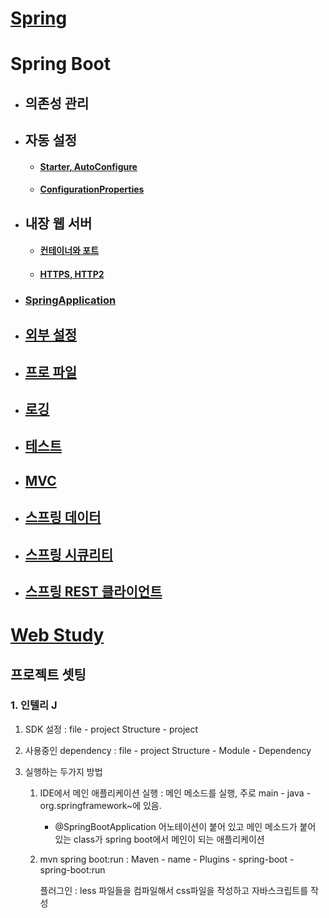 # [Spring](./Spring/Readme.md)



# Spring Boot

###  

- ## 의존성 관리



- ## 자동 설정
  - #### [Starter, AutoConfigure]()

  - #### [ConfigurationProperties]()

- ## 내장 웹 서버
  - #### [컨테이너와 포트](./Spring_Boot/AnotherTomcat/Readme.md)

  - #### [HTTPS, HTTP2](./Spring_Boot/HTTPS/Readme.md)



- ### [SpringApplication]()



- ## [외부 설정]()



- ## [프로 파일]()



- ## [로깅]()



- ## [테스트]()



- ## [MVC]()



- ## [스프링 데이터]()



- ## [스프링 시큐리티]()



- ## [스프링 REST 클라이언트]()





# [Web Study](./Web_Basic/Readme.md)



## 프로젝트 셋팅

### 1. 인텔리 J

1. SDK 설정 : file - project Structure - project 

2. 사용중인 dependency : file - project Structure - Module - Dependency

3. 실행하는 두가지 방법

   1. IDE에서 메인 애플리케이션 실행 : 메인 메소드를 실행, 주로 main - java - org.springframework~에 있음.

      - @SpringBootApplication 어노테이션이 붙어 있고 메인 메소드가 붙어 있는 class가 spring boot에서 메인이 되는 애플리케이션

   2. mvn spring boot:run : Maven - name - Plugins - spring-boot - spring-boot:run

      플러그인  : less 파일들을 컴파일해서 css파일을 작성하고 자바스크립트를 작성




